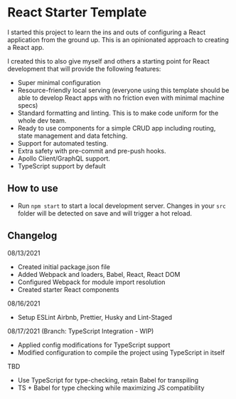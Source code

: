 # React Starter Template

I started this project to learn the ins and outs of configuring a React application from the ground up. This is an opinionated approach to creating a React app.

I created this to also give myself and others a starting point for React development that will provide the following features:

- Super minimal configuration
- Resource-friendly local serving (everyone using this template should be able to develop React apps with no friction even with minimal machine specs)
- Standard formatting and linting. This is to make code uniform for the whole dev team.
- Ready to use components for a simple CRUD app including routing, state management and data fetching.
- Support for automated testing.
- Extra safety with pre-commit and pre-push hooks.
- Apollo Client/GraphQL support.
- TypeScript support by default

## How to use

- Run `npm start` to start a local development server. Changes in your `src` folder will be detected on save and will trigger a hot reload.

## Changelog

08/13/2021

- Created initial package.json file
- Added Webpack and loaders, Babel, React, React DOM
- Configured Webpack for module import resolution
- Created starter React components

08/16/2021

- Setup ESLint Airbnb, Prettier, Husky and Lint-Staged

08/17/2021 (Branch: TypeScript Integration - WIP)

- Applied config modifications for TypeScript support
- Modified configuration to compile the project using TypeScript in itself

TBD

- Use TypeScript for type-checking, retain Babel for transpiling
- TS + Babel for type checking while maximizing JS compatibility
